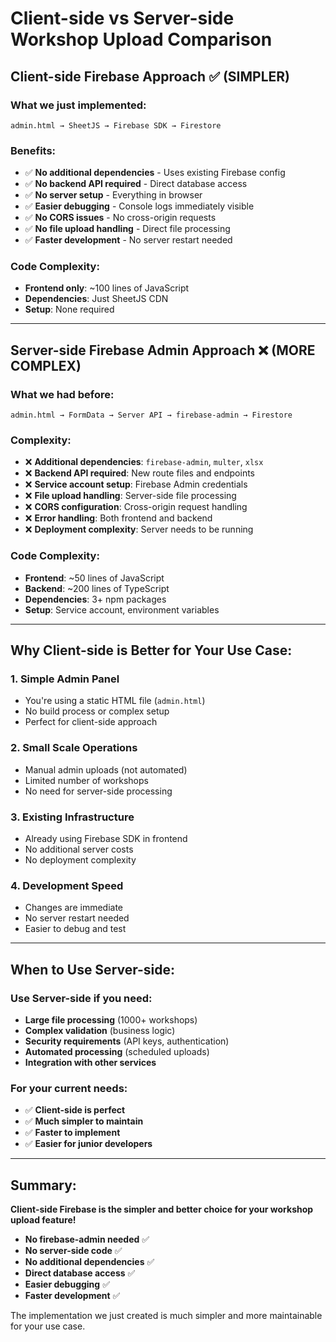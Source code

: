 # Client-side vs Server-side Workshop Upload Comparison

## **Client-side Firebase Approach** ✅ (SIMPLER)

### **What we just implemented:**
```
admin.html → SheetJS → Firebase SDK → Firestore
```

### **Benefits:**
- ✅ **No additional dependencies** - Uses existing Firebase config
- ✅ **No backend API required** - Direct database access
- ✅ **No server setup** - Everything in browser
- ✅ **Easier debugging** - Console logs immediately visible
- ✅ **No CORS issues** - No cross-origin requests
- ✅ **No file upload handling** - Direct file processing
- ✅ **Faster development** - No server restart needed

### **Code Complexity:**
- **Frontend only**: ~100 lines of JavaScript
- **Dependencies**: Just SheetJS CDN
- **Setup**: None required

---

## **Server-side Firebase Admin Approach** ❌ (MORE COMPLEX)

### **What we had before:**
```
admin.html → FormData → Server API → firebase-admin → Firestore
```

### **Complexity:**
- ❌ **Additional dependencies**: `firebase-admin`, `multer`, `xlsx`
- ❌ **Backend API required**: New route files and endpoints
- ❌ **Service account setup**: Firebase Admin credentials
- ❌ **File upload handling**: Server-side file processing
- ❌ **CORS configuration**: Cross-origin request handling
- ❌ **Error handling**: Both frontend and backend
- ❌ **Deployment complexity**: Server needs to be running

### **Code Complexity:**
- **Frontend**: ~50 lines of JavaScript
- **Backend**: ~200 lines of TypeScript
- **Dependencies**: 3+ npm packages
- **Setup**: Service account, environment variables

---

## **Why Client-side is Better for Your Use Case:**

### **1. Simple Admin Panel**
- You're using a static HTML file (`admin.html`)
- No build process or complex setup
- Perfect for client-side approach

### **2. Small Scale Operations**
- Manual admin uploads (not automated)
- Limited number of workshops
- No need for server-side processing

### **3. Existing Infrastructure**
- Already using Firebase SDK in frontend
- No additional server costs
- No deployment complexity

### **4. Development Speed**
- Changes are immediate
- No server restart needed
- Easier to debug and test

---

## **When to Use Server-side:**

### **Use Server-side if you need:**
- **Large file processing** (1000+ workshops)
- **Complex validation** (business logic)
- **Security requirements** (API keys, authentication)
- **Automated processing** (scheduled uploads)
- **Integration with other services**

### **For your current needs:**
- ✅ **Client-side is perfect**
- ✅ **Much simpler to maintain**
- ✅ **Faster to implement**
- ✅ **Easier for junior developers**

---

## **Summary:**

**Client-side Firebase is the simpler and better choice for your workshop upload feature!**

- **No firebase-admin needed** ✅
- **No server-side code** ✅  
- **No additional dependencies** ✅
- **Direct database access** ✅
- **Easier debugging** ✅
- **Faster development** ✅

The implementation we just created is much simpler and more maintainable for your use case.
